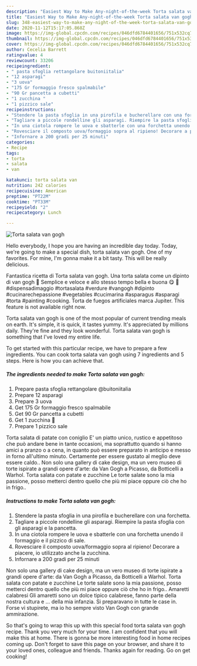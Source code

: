 ```yaml
---
description: "Easiest Way to Make Any-night-of-the-week Torta salata van gogh"
title: "Easiest Way to Make Any-night-of-the-week Torta salata van gogh"
slug: 348-easiest-way-to-make-any-night-of-the-week-torta-salata-van-gogh
date: 2020-11-12T15:17:05.868Z
image: https://img-global.cpcdn.com/recipes/046dfd6784401656/751x532cq70/torta-salata-van-gogh-recipe-main-photo.jpg
thumbnail: https://img-global.cpcdn.com/recipes/046dfd6784401656/751x532cq70/torta-salata-van-gogh-recipe-main-photo.jpg
cover: https://img-global.cpcdn.com/recipes/046dfd6784401656/751x532cq70/torta-salata-van-gogh-recipe-main-photo.jpg
author: Cecelia Barrett
ratingvalue: 4
reviewcount: 33206
recipeingredient:
- " pasta sfoglia rettangolare buitoniitalia"
- "12 asparagi"
- "3 uova"
- "175 Gr formaggio fresco spalmabile"
- "90 Gr pancetta a cubetti"
- "1 zucchina "
- "1 pizzico sale"
recipeinstructions:
- "Stendere la pasta sfoglia in una pirofila e bucherellare con una forchetta."
- "Tagliare a piccole rondelline gli asparagi. Riempire la pasta sfoglia con gli asparagi e la pancetta."
- "In una ciotola rompere le uova e sbatterle con una forchetta unendo il formaggio e il pizzico di sale."
- "Rovesciare il composto uova/formaggio sopra al ripieno! Decorare a piacere, io utilizzato anche la zucchina."
- "Infornare a 200 gradi per 25 minuti"
categories:
- Recipe
tags:
- torta
- salata
- van

katakunci: torta salata van 
nutrition: 242 calories
recipecuisine: American
preptime: "PT22M"
cooktime: "PT33M"
recipeyield: "2"
recipecategory: Lunch

---
```



![Torta salata van gogh](https://img-global.cpcdn.com/recipes/046dfd6784401656/751x532cq70/torta-salata-van-gogh-recipe-main-photo.jpg)

Hello everybody, I hope you are having an incredible day today. Today, we're going to make a special dish, torta salata van gogh. One of my favorites. For mine, I'm gonna make it a bit tasty. This will be really delicious.

Fantastica ricetta di Torta salata van gogh. Una torta salata come un dipinto di van gogh 🎨 Semplice e veloce e allo stesso tempo bella e buona 😋 🎨 #dispensadimaggio #tortasalata #verdure #vangogh #dipinto #cucinarechepassione #vegetables #cucimarina #asparagus #asparagi #torta #painting #cooking. Torta de fuegos artificiales marca Jupiter. This feature is not available right now.

Torta salata van gogh is one of the most popular of current trending meals on earth. It's simple, it is quick, it tastes yummy. It's appreciated by millions daily. They're fine and they look wonderful. Torta salata van gogh is something that I've loved my entire life.


To get started with this particular recipe, we have to prepare a few ingredients. You can cook torta salata van gogh using 7 ingredients and 5 steps. Here is how you can achieve that.

<!--inarticleads1-->

##### The ingredients needed to make Torta salata van gogh:

1. Prepare  pasta sfoglia rettangolare @buitoniitalia
1. Prepare 12 asparagi
1. Prepare 3 uova
1. Get 175 Gr formaggio fresco spalmabile
1. Get 90 Gr pancetta a cubetti
1. Get 1 zucchina 🥒
1. Prepare 1 pizzico sale


Torta salata di patate con coniglio E&#39; un piatto unico, rustico e appetitoso che può andare bene in tante occasioni, ma soprattutto quando si hanno amici a pranzo o a cena, in quanto può essere preparato in anticipo e messo in forno all&#39;ultimo minuto. Certamente per essere gustato al meglio deve essere caldo.. Non solo una gallery di cake design, ma un vero museo di torte ispirate a grandi opere d&#39;arte: da Van Gogh a Picasso, da Botticelli a Warhol. Torta salata con patate e zucchine Le torte salate sono la mia passione, posso metterci dentro quello che più mi piace oppure ciò che ho in frigo.. 

<!--inarticleads2-->

##### Instructions to make Torta salata van gogh:

1. Stendere la pasta sfoglia in una pirofila e bucherellare con una forchetta.
1. Tagliare a piccole rondelline gli asparagi. Riempire la pasta sfoglia con gli asparagi e la pancetta.
1. In una ciotola rompere le uova e sbatterle con una forchetta unendo il formaggio e il pizzico di sale.
1. Rovesciare il composto uova/formaggio sopra al ripieno! Decorare a piacere, io utilizzato anche la zucchina.
1. Infornare a 200 gradi per 25 minuti


Non solo una gallery di cake design, ma un vero museo di torte ispirate a grandi opere d&#39;arte: da Van Gogh a Picasso, da Botticelli a Warhol. Torta salata con patate e zucchine Le torte salate sono la mia passione, posso metterci dentro quello che più mi piace oppure ciò che ho in frigo.. Amaretti calabresi Gli amaretti sono un dolce tipico calabrese, fanno parte della nostra cultura e … della mia infanzia. Si preparavano in tutte le case in. Forse vi stupirete, ma io ho sempre visto Van Gogh con grande ammirazione. 

So that's going to wrap this up with this special food torta salata van gogh recipe. Thank you very much for your time. I am confident that you will make this at home. There is gonna be more interesting food in home recipes coming up. Don't forget to save this page on your browser, and share it to your loved ones, colleague and friends. Thanks again for reading. Go on get cooking!
